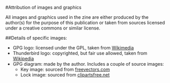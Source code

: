 #Attribution of images and graphics

All images and graphics used in the zine are either produced by the
author(s) for the purpose of this publication or taken from sources
licensed under a creative commons or similar license.

##Details of specific images:

- GPG logo: licensed under the GPL, taken from
  [Wikimedia](https://commons.wikimedia.org/wiki/File:Gnupg_logo.svg)
- Thunderbird logo: copyrighted, but fair use allowed, taken from
  [Wikipedia](https://en.wikipedia.org/wiki/File:Mozilla_Thunderbird_logo.png)
- GPG diagram: made by the author. Includes a couple of source images:
    - Key image: sourced from
      [freevectors.com](http://www.freevectors.net/details/Key+On+A+White+Background)
    - Lock image: sourced from
      [clipartsfree.net](http://www.clipartsfree.net/svg/7249-lock-vector.html)
